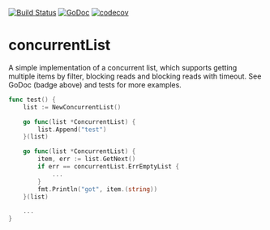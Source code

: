 [![Build Status](https://travis-ci.org/dunv/concurrentList.svg?branch=master)](https://travis-ci.org/dunv/concurrentList)
[![GoDoc](https://godoc.org/github.com/dunv/concurrentList?status.svg)](https://godoc.org/github.com/dunv/concurrentList)
[![codecov](https://codecov.io/gh/dunv/concurrentList/branch/master/graph/badge.svg)](https://codecov.io/gh/dunv/concurrentList)

# concurrentList

A simple implementation of a concurrent list, which supports getting multiple items by filter, blocking reads and blocking reads with timeout.
See GoDoc (badge above) and tests for more examples.

```go
func test() {
    list := NewConcurrentList()

    go func(list *ConcurrentList) {
        list.Append("test")
    }(list)

    go func(list *ConcurrentList) {
        item, err := list.GetNext()
        if err == concurrentList.ErrEmptyList {
            ...
        }
        fmt.Println("got", item.(string))
    }(list)

    ...
}
```